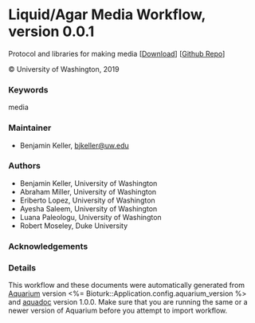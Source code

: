# Liquid/Agar Media Workflow, version 0.0.1

Protocol and libraries for making media [[Download](media-workflow.aq)] [[Github Repo](https://github.com/klavinslab/media-workflow)]

&copy; University of Washington, 2019

### Keywords
media
### Maintainer
- Benjamin Keller, <bjkeller@uw.edu>

### Authors
  - Benjamin Keller, University of Washington
  - Abraham Miller, University of Washington
  - Eriberto Lopez, University of Washington
  - Ayesha Saleem, University of Washington
  - Luana Paleologu, University of Washington
  - Robert Moseley, Duke University

### Acknowledgements

### Details
This workflow and these documents were automatically generated from
[Aquarium](http://www.aquarium.bio) version <%= Bioturk::Application.config.aquarium_version %> and
[aquadoc](https://github.com/klavinslab/aquadoc) version 1.0.0.
Make sure that you are running the same or a newer version of Aquarium before you attempt to
import workflow.
